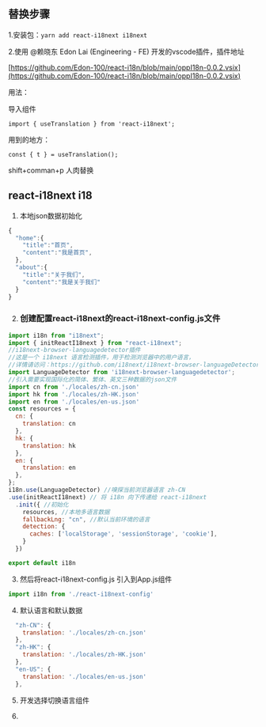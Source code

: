 
## 替换步骤

1.安装包：`yarn add react-i18next i18next`

2.使用 @赖晓东 Edon Lai (Engineering - FE) 开发的vscode插件，插件地址

[https://github.com/Edon-100/react-i18n/blob/main/oppI18n-0.0.2.vsix](https://github.com/Edon-100/react-i18n/blob/main/oppI18n-0.0.2.vsix)

用法：

导入组件

```tsx
import { useTranslation } from 'react-i18next';
```

用到的地方：

```tsx
const { t } = useTranslation();
```

shift+comman+p 人肉替换

## react-i18next  i18
1. 本地json数据初始化

```js
{
  "home":{
    "title":"首页",
    "content":"我是首页",
  },
  "about":{
    "title":"关于我们",
    "content":"我是关于我们"
  }
}
```
2. ### 创建配置react-i18next的react-i18next-config.js文件
```js
import i18n from "i18next";
import { initReactI18next } from "react-i18next";
//i18next-browser-languagedetector插件 
//这是一个 i18next 语言检测插件，用于检测浏览器中的用户语言，
//详情请访问：https://github.com/i18next/i18next-browser-languageDetector
import LanguageDetector from 'i18next-browser-languagedetector';
//引入需要实现国际化的简体、繁体、英文三种数据的json文件
import cn from './locales/zh-cn.json'
import hk from './locales/zh-HK.json'
import en from './locales/en-us.json'
const resources = {
  cn: {
    translation: cn
  },
  hk: {
    translation: hk
  },
  en: {
    translation: en
  },
};
i18n.use(LanguageDetector) //嗅探当前浏览器语言 zh-CN
.use(initReactI18next) // 将 i18n 向下传递给 react-i18next
  .init({ //初始化
    resources, //本地多语言数据
    fallbackLng: "cn", //默认当前环境的语言
    detection: {
      caches: ['localStorage', 'sessionStorage', 'cookie'],
    }
  })

export default i18n
```

3. 然后将react-i18next-config.js 引入到App.js组件
```js
import i18n from './react-i18next-config'
```
4.  默认语言和默认数据
```js
  "zh-CN": {
    translation: './locales/zh-cn.json'
  },
  "zh-HK": {
    translation: './locales/zh-HK.json'
  },
  "en-US": {
    translation: './locales/en-us.json'
  },
```
5.  开发选择切换语言组件  



6.  